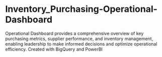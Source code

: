 # Inventory_Purchasing-Operational-Dashboard
Operational Dashboard provides a comprehensive overview of key purchasing metrics, supplier performance, and inventory management, enabling leadership to make informed decisions and optimize operational efficiency. Created with BigQuery and PowerBI
